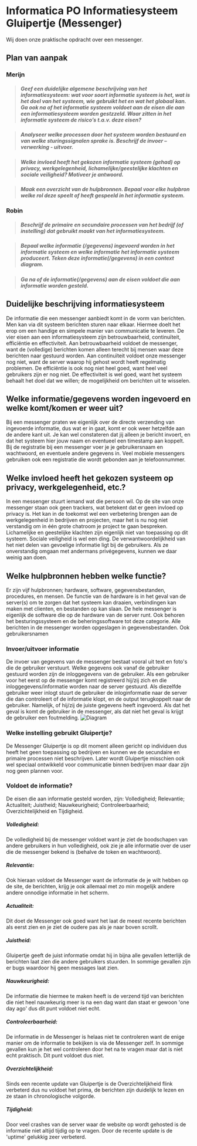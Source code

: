 # Informatica PO Informatiesysteem Gluipertje (Messenger)
Wij doen onze praktische opdracht over een messenger.
## Plan van aanpak
### Merijn
> ##### Geef een duidelijke algemene beschrijving van het informatiesysteem: wat voor soort informatie systeem is het, wat is het doel van het systeem, wie gebruikt het en wat het globaal kan. Ga ook na of het informatie systeem voldoet aan de eisen die aan een informatiesysteem worden gestzzeld. Waar zitten in het informatie systeem de risico’s t.a.v. deze eisen?

> ##### Analyseer welke processen door het systeem worden bestuurd en van welke sturingssignalen sprake is. Beschrijf de invoer – verwerking - uitvoer.

> ##### Welke invloed heeft het gekozen informatie systeem (gehad) op privacy, werkgelegenheid, lichamelijke/geestelijke klachten en sociale veiligheid? Motiveer je antwoord.

> ##### Maak een overzicht van de hulpbronnen. Bepaal voor elke hulpbron welke rol deze speelt of heeft gespeeld in het informatie systeem.

### Robin
> ##### Beschrijf de primaire en secundaire processen van het bedrijf (of instelling) dat gebruikt maakt van het informatiesysteem.

> ##### Bepaal welke informatie (/gegevens) ingevoerd worden in het informatie systeem en welke informatie het informatie systeem produceert. Teken deze informatie(/gegevens) in een context diagram.

> ##### Ga na of de informatie(/gegevens) aan de eisen voldoet die aan informatie worden gesteld.


## Duidelijke beschrijving informatiesysteem
 De informatie die een messenger aanbiedt komt in de vorm van berichten. Men kan via dit systeem berichten sturen naar elkaar. Hiermee doelt het erop om een handige en simpele manier van communicatie te leveren. De vier eisen aan een informatiesysteem zijn betrouwbaarheid, continuïteit, efficiëntie en effectiviteit. Aan betrouwbaarheid voldoet de messenger, want de (volledige) berichten komen alleen terecht bij mensen waar deze berichten naar gestuurd worden. Aan continuïteit voldoet onze messenger nog niet, want de server waarop hij gehost wordt heeft regelmatig problemen. De efficiëntie is ook nog niet heel goed, want heel veel gebruikers zijn er nog niet. De effectiviteit is wel goed, want het systeem behaalt het doel dat we willen; de mogelijkheid om berichten uit te wisselen.

## Welke informatie/gegevens worden ingevoerd en welke komt/komen er weer uit?
 Bij een messenger praten we eigenlijk over de directe verzending van ingevoerde informatie, dus wat er in gaat, komt er ook weer hetzelfde aan de andere kant uit. Je kan wel constateren dat jij alleen je bericht invoert, en dat het systeem hier jouw naam en eventueel een timestamp aan koppelt. Bij de registratie bij een messenger voer je je gebruikersnaam en wachtwoord, en eventuele andere gegevens in. Veel mobiele messengers gebruiken ook een registratie die wordt gebonden aan je telefoonnummer.
 
## Welke invloed heeft het gekozen systeem op privacy, werkgelegenheid, etc.?
In een messenger stuurt iemand wat die persoon wil. Op de site van onze messenger staan ook geen trackers, wat betekent dat er geen invloed op privacy is. Het kan in de toekomst wel een verbetering brengen aan de werkgelegenheid in bedrijven en projecten, maar het is nu nog niet verstandig om in één grote chatroom je project te gaan bespreken. Lichamelijke en geestelijke klachten zijn eigenlijk niet van toepassing op dit systeem. Sociale veiligheid is wel een ding. De verwantwoordelijkheid van het niet delen van gevoelige informatie ligt bij de gebruikers. Als ze onverstandig omgaan met andermans privégegevens, kunnen we daar weinig aan doen.

## Welke hulpbronnen hebben welke functie?
Er zijn vijf hulpbronnen; hardware, software, gegevensbestanden, procedures, en mensen. De functie van de hardware is in het geval van de server(s) om te zorgen dat het systeem kan draaien, verbindingen kan maken met clienten, en bestanden op kan slaan. De hele messenger is eigenlijk de software die op de hardware van de server runt. Ook behoren het besturingssysteem en de beheringssoftware tot deze categorie. Alle berichten in de messenger worden opgeslagen in gegevensbestanden. Ook gebruikersnamen 

### Invoer/uitvoer informatie
De invoer van gegevens van de messenger bestaat vooral uit text en foto's die de gebruiker verstuurt. Welke gegevens ook vanaf de gebruiker gestuurd worden zijn de inloggegevens van de gebruiker. Als een gebruiker voor het eerst op de messenger komt registreerd hij/zij zich en die inloggegevens/informatie worden naar de server gestuurd. Als diezelfde gebruiker weer inlogt stuurt de gebruiker de inloginformatie naar de server die dan controleert of de informatie klopt, en de output terugkoppelt naar de gebruiker. Namelijk, of hij/zij de juiste gegevens heeft ingevoerd. Als dat het geval is komt de gebruiker in de messenger, als dat niet het geval is krijgt de gebruiker een foutmelding. 
![Diagram](https://preview.ibb.co/knwO1z/yeet.png)

### Welke instelling gebruikt Gluipertje?
De Messenger Gluipertje is op dit moment alleen gericht op individuen dus heeft het geen toepassing op bedrijven en kunnen we de secundaire en primaire processen niet beschrijven. Later wordt Gluipertje misschien ook wel speciaal ontwikkeld voor communicatie binnen bedrijven maar daar zijn nog geen plannen voor.


### Voldoet de informatie?
De eisen die aan informatie gesteld worden, zijn: Volledigheid; Relevantie; Actualiteit; Juistheid; Nauwkeurigheid; Controleerbaarheid; Overzichtelijkheid en Tijdigheid.
 ##### Volledigheid:
De volledigheid bij de messenger voldoet want je ziet de boodschapen van andere gebruikers in hun volledigheid, ook zie je alle informatie over de user die de messenger bekend is (behalve de token en wachtwoord).
##### Relevantie:
Ook hieraan voldoet de Messenger want de informatie de je wilt hebben op de site, de berichten, krijg je ook allemaal met zo min mogelijk andere andere onnodige informatie in het scherm.
##### Actualiteit:
Dit doet de Messenger ook goed want het laat de meest recente berichten als eerst zien en je ziet de oudere pas als je naar boven scrollt.
##### Juistheid:
Gluipertje geeft de juist informatie omdat hij in bijna alle gevallen letterlijk de berichten laat zien die andere gebruikers stuurden. In sommige gevallen zijn er bugs waardoor hij geen messages laat zien.
##### Nauwkeurigheid:
De informatie die hiermee te maken heeft is de verzend tijd van berichten die niet heel nauwkeurig meer is na een dag want dan staat er gewoon 'one day ago' dus dit punt voldoet niet echt.
##### Controleerbaarheid:
De informatie in de Messenger is helaas niet te controleren want de enige manier om de informatie te bekijken is via de Messenger zelf. In sommige gevallen kun je het wel controleren door het na te vragen maar dat is niet echt praktisch. Dit punt voldoet dus niet.
##### Overzichtelijkheid: 
Sinds een recente update van Gluipertje is de Overzichtelijkheid flink verbeterd dus nu voldoet het prima, de berichten zijn duidelijk te lezen en ze staan in chronologische volgorde.
##### Tijdigheid:
Door veel crashes van de server waar de website op wordt gehosted is de informatie niet altijd tijdig op te vragen. Door de recente update is de 'uptime' gelukkig zeer verbeterd.


